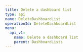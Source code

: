 ```yaml
---
title: Delete a dashboard list
type: api
name: DeleteDashboardList
operationId: DeleteDashboardList
menu:
  api_v1:
    name: Delete a dashboard list
    parent: DashboardLists
---
```

